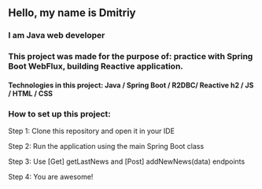 ## Hello, my name is Dmitriy
### I am Java web developer

### This project was made for the purpose of: practice with Spring Boot WebFlux, building Reactive application.

#### Technologies in this project: Java / Spring Boot / R2DBC/ Reactive h2 / JS / HTML / CSS

### How to set up this project:
Step 1: Clone this repository and open it in your IDE

Step 2: Run the application using the main Spring Boot class

Step 3: Use [Get] getLastNews and [Post] addNewNews(data) endpoints

Step 4: You are awesome!
